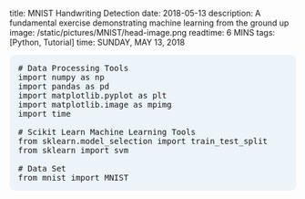 title: MNIST Handwriting Detection
date: 2018-05-13
description: A fundamental exercise demonstrating machine learning from the ground up
image: /static/pictures/MNIST/head-image.png
readtime: 6 MINS
tags: [Python, Tutorial]
time: SUNDAY, MAY 13, 2018

<pre class="inline-block prettyprint lang-py" style="background-color: rgb(236, 243, 249);border: none;border-radius: 10px;padding: 15px;">
# Data Processing Tools
import numpy as np
import pandas as pd
import matplotlib.pyplot as plt
import matplotlib.image as mpimg
import time

# Scikit Learn Machine Learning Tools
from sklearn.model_selection import train_test_split
from sklearn import svm

# Data Set
from mnist import MNIST
</pre>

